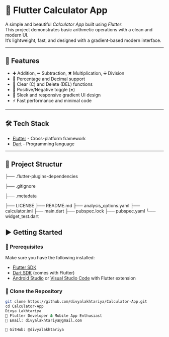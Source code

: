 # 📱 Flutter Calculator App

A simple and beautiful *Calculator App* built using *Flutter*.  
This project demonstrates basic arithmetic operations with a clean and modern UI.  
It’s lightweight, fast, and designed with a gradient-based modern interface.  

---

## 🚀 Features
- ➕ Addition, ➖ Subtraction, ✖ Multiplication, ➗ Division  
- 🟰 Percentage and Decimal support  
- 🔄 Clear (C) and Delete (DEL) functions  
- 🔢 Positive/Negative toggle (±)  
- 🎨 Sleek and responsive gradient UI design  
- ⚡ Fast performance and minimal code  

---

## 🛠 Tech Stack
- [Flutter](https://flutter.dev/) - Cross-platform framework  
- [Dart](https://dart.dev/) - Programming language  

---
## 📂 Project Structur

├── .flutter-plugins-dependencies

├── .gitignore

├── .metadata

├── LICENSE
├── README.md
├── analysis_options.yaml
├── calculator.iml
├── main.dart
├── pubspec.lock
├── pubspec.yaml
└── widget_test.dart


## ▶ Getting Started

### ⿡ Prerequisites
Make sure you have the following installed:  
- [Flutter SDK](https://docs.flutter.dev/get-started/install)  
- [Dart SDK](https://dart.dev/get-dart) (comes with Flutter)  
- [Android Studio](https://developer.android.com/studio) or [Visual Studio Code](https://code.visualstudio.com/) with Flutter extension  

### ⿢ Clone the Repository
```bash
git clone https://github.com/divyalakhtariya/Calculator-App.git
cd Calculator-App
Divya Lakhtariya
💼 Flutter Developer & Mobile App Enthusiast
📧 Email: divyalakhtariya@gmail.com

🔗 GitHub: @divyalakhtariya


